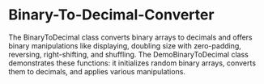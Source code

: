 # Binary-To-Decimal-Converter
The BinaryToDecimal class converts binary arrays to decimals and offers binary manipulations like displaying, doubling size with zero-padding, reversing, right-shifting, and shuffling. The DemoBinaryToDecimal class demonstrates these functions: it initializes random binary arrays, converts them to decimals, and applies various manipulations.
